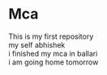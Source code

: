 # Mca
This is my first repository 
<br>
my self abhishek
<br>
i finished my mca in ballari
<br>
i am going home tomorrow
